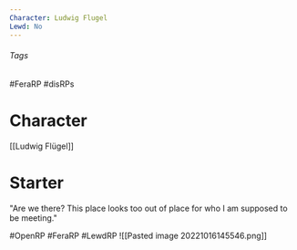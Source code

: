 ```yaml
---
Character: Ludwig Flugel
Lewd: No
---
```

###### Tags
#FeraRP #disRPs 

# Character
[[Ludwig Flügel]]

# Starter
"Are we there? This place looks too out of place for who I am supposed to be meeting."

#OpenRP #FeraRP #LewdRP 
![[Pasted image 20221016145546.png]]